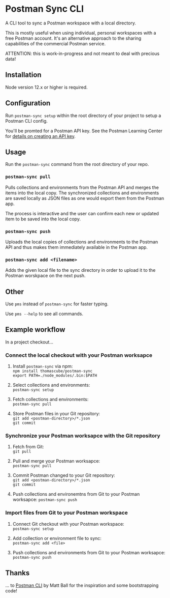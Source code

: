 # Postman Sync CLI

A CLI tool to sync a Postman workspace with a local directory.

This is mostly useful when using individual, personal workspaces with a free Postman account.
It's an alternative approach to the sharing capabilities of the commercial Postman service.

ATTENTION: this is work-in-progress and not meant to deal with precious data!

## Installation

Node version 12.x or higher is required.

## Configuration

Run `postman-sync setup` within the root directory of your project to setup a Postman CLI config.

You'll be promted for a Postman API key. See the Postman Learning Center for [details on creating an API key](https://learning.getpostman.com/docs/postman/postman-api/intro-api/).

## Usage

Run the `postman-sync` command from the root directory of your repo.

### `postman-sync pull`

Pulls collections and environments from the Postman API and merges the items into the local copy.
The synchronized collections and environments are saved locally as JSON files as one would export them from the Postman app.

The process is interactive and the user can confirm each new or updated item to be saved into the local copy.

### `postman-sync push`

Uploads the local copies of collections and environments to the Postman API and thus makes them immediately available in the Postman app.

### `postman-sync add <filename>`

Adds the given local file to the sync directory in order to upload it to the Postman worskpace on the next push.


## Other

Use `pms` instead of `postman-sync` for faster typing.

Use `pms --help` to see all commands.


## Example workflow

In a project checkout...

### Connect the local checkout with your Postman worksapce

1. Install `postman-sync` via npm:  
`npm install thomascube/postman-sync`  
`export PATH=./node_modules/.bin:$PATH`  

2. Select collections and environments:  
`postman-sync setup`  

3. Fetch collections and environments:  
`postman-sync pull`  

4. Store Postman files in your Git repository:  
   `git add <postman-directory>/*.json`  
   `git commit`  

### Synchronize your Postman worksapce with the Git repository

1. Fetch from Git:  
`git pull`  

2. Pull and merge your Postman worksapce:  
`postman-sync pull`  

3. Commit Postman changed to your Git repository:  
`git add <postman-directory>/*.json`  
`git commit`  

4. Push collections and environemtns from Git to your Postman worksapce:
`postman-sync push`  

### Import files from Git to your Postman workspace

1. Connect Git checkout with your Postman workspace:  
`postman-sync setup`  

2. Add collection or environment file to sync:  
`postman-sync add <file>`  

4. Push collections and environments from Git to your Postman worksapce:
`postman-sync push`  

## Thanks

... to [Postman CLI](https://github.com/matt-ball/postman-cli) by Matt Ball for the inspiration and some bootstrapping code!
